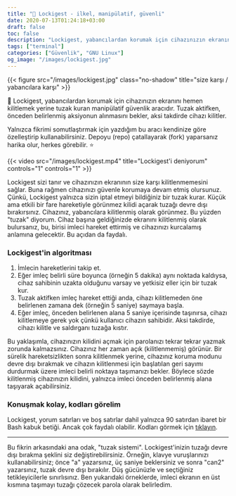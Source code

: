 ```yaml
---
title: "🔐 Lockigest - ilkel, manipülatif, güvenli"
date: 2020-07-13T01:24:18+03:00
draft: false
toc: false
description: "Lockigest, yabancılardan korumak için cihazınızın ekranını hemen kilitlemek yerine tuzak kuran manipülatif güvenlik aracıdır. "
tags: ["terminal"]
categories: ["Güvenlik", "GNU Linux"]
og_image: "/images/lockigest.jpg"
---
```


{{< figure src="/images/lockigest.jpg" class="no-shadow" title="size karşı / yabancılara karşı" >}}

:closed_lock_with_key: Lockigest, yabancılardan korumak için cihazınızın ekranını hemen kilitlemek yerine tuzak kuran manipülatif güvenlik aracıdır. Tuzak aktifken, önceden belirlenmiş aksiyonun alınmasını bekler, aksi takdirde cihazı kilitler. 

Yalnızca fikrimi somutlaştırmak için yazdığım bu aracı kendinize göre özelleştirip kullanabilirsiniz. Depoyu (repo) çatallayarak (fork) yaparsanız harika olur, herkes görebilir. :star:

{{< video src="/images/lockigest.mp4" title="Lockigest'i deniyorum" controls="1" controls="1" >}}

Lockigest sizi tanır ve cihazınızın ekranının size karşı kilitlenmemesini sağlar. Buna rağmen cihazınızı güvenle korumaya devam etmiş olursunuz. Çünkü, Lockigest yalnızca sizin iptal etmeyi bildiğiniz bir tuzak kurar. Küçük ama etkili bir fare hareketiyle görünmez kilidi açarak tuzağı devre dışı bırakırsınız. Cihazınız, yabancılara kilitlenmiş olarak görünmez. Bu yüzden "tuzak" diyorum. Cihaz başına geldiğinizde ekranını kilitlenmiş olarak bulursanız, bu, birisi imleci hareket ettirmiş ve cihazınızı kurcalamış anlamına gelecektir. Bu açıdan da faydalı.

### Lockigest'in algoritması
1. İmlecin hareketlerini takip et.
2. Eğer imleç belirli süre boyunca (örneğin 5 dakika) aynı noktada kaldıysa, cihaz sahibinin uzakta olduğunu varsay ve yetkisiz eller için bir tuzak kur.
3. Tuzak aktifken imleç hareket ettiği anda, cihazı kilitlemeden öne belirlenen zamana dek (örneğin 5 saniye) saymaya başla.
4. Eğer imleç, önceden belirlenen alana 5 saniye içerisinde taşınırsa, cihazı kilitlemeye gerek yok çünkü kullanıcı cihazın sahibidir. Aksi takdirde, cihazı kilitle ve saldırganı tuzağa kıstır.

Bu yaklaşımla, cihazınızın kilidini açmak için parolanızı tekrar tekrar yazmak zorunda kalmazsınız. Cihazınız her zaman açık (kilitlenmemiş) görünür. Bir sürelik hareketsizlikten sonra kilitlenmek yerine, cihazınız koruma modunu devre dışı bırakmak ve cihazın kilitlenmesi için başlatılan geri sayımı durdurmak üzere imleci belirli noktaya taşımanızı bekler. Böylece sözde kilitlenmiş cihazınızın kilidini, yalnızca imleci önceden belirlenmiş alana taşıyarak açabilirsiniz.


### Konuşmak kolay, kodları görelim
Lockigest, yorum satırları ve boş satırlar dahil yalnızca 90 satırdan ibaret bir Bash kabuk betiği. Ancak çok faydalı olabilir. Kodları görmek için [tıklayın](https://bit.ly/lockigest).


***
Bu fikrin arkasındaki ana odak, "tuzak sistemi". Lockigest'inizin tuzağı devre dışı bırakma şeklini siz değiştirebilirsiniz. Örneğin, klavye vuruşlarınızı kullanabilirsiniz; önce "a" yazarsınız, üç saniye beklersiniz ve sonra "can2" yazarsınız, tuzak devre dışı bırakılır. Düş gücünüzle ve seçtiğiniz tetikleyicilerle sınırlısınız. Ben yukarıdaki örneklerde, imleci ekranın en üst kısmına taşımayı tuzağı çözecek parola olarak belirledim.
